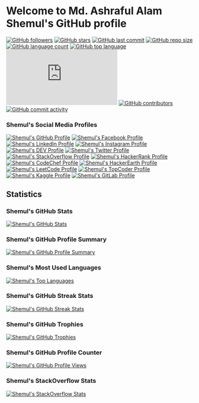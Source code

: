 # Welcome to Md. Ashraful Alam Shemul's GitHub profile
[![GitHub followers](https://img.shields.io/github/followers/AAShemul?label=Follow&style=social)](https://github.com/AAShemul?tab=followers)
[![GitHub stars](https://img.shields.io/github/stars/AAShemul?style=social)]()
[![GitHub last commit](https://img.shields.io/github/last-commit/AAShemul/AAShemul?style=social)]()
[![GitHub repo size](https://img.shields.io/github/repo-size/AAShemul/AAShemul?style=social)]()
[![GitHub language count](https://img.shields.io/github/languages/count/AAShemul/AAShemul?style=social)]()
[![GitHub top language](https://img.shields.io/github/languages/top/AAShemul/AAShemul?style=social)]()
[![GitHub search hit counter](https://img.shields.io/github/search/AAShemul/AAShemul/README.md?style=social)]()
[![GitHub contributors](https://img.shields.io/github/contributors/AAShemul/AAShemul?style=social)]()
[![GitHub commit activity](https://img.shields.io/github/commit-activity/m/AAShemul/AAShemul?style=social)]()

[//]: # ([![GitHub forks]&#40;https://img.shields.io/github/forks/AAShemul?style=social&#41;]&#40;&#41;)
[//]: # ([![GitHub watchers]&#40;https://img.shields.io/github/watchers/AAShemul?style=social&#41;]&#40;&#41;)
[//]: # ([![GitHub issues]&#40;https://img.shields.io/github/issues/AAShemul?style=social&#41;]&#40;&#41;)
[//]: # ([![GitHub pull requests]&#40;https://img.shields.io/github/issues-pr/AAShemul?style=social&#41;]&#40;&#41;)

### Shemul's Social Media Profiles

[![Shemul's GitHub Profile](https://img.shields.io/badge/GitHub-%23121011.svg?&style=flat-square&logo=GitHub&logoColor=white)]()
[![Shemul's Facebook Profile](https://img.shields.io/badge/Facebook-%231877F2.svg?&style=flat-square&logo=Facebook&logoColor=white)](https://www.facebook.com/AAShemul)
[![Shemul's LinkedIn Profile](https://img.shields.io/badge/LinkedIn-%230077B5.svg?&style=flat-square&logo=LinkedIn&logoColor=white)](https://www.linkedin.com/in/AAShemul/)
[![Shemul's Instagram Profile](https://img.shields.io/badge/Instagram-%23E4405F.svg?&style=flat-square&logo=Instagram&logoColor=white)](https://www.instagram.com/TheAAShemul/)
[![Shemul's DEV Profile](https://img.shields.io/badge/DEV-%230A0A0A.svg?&style=flat-square&logo=DEV.to&logoColor=white)](https://dev.to/AAShemul)
[![Shemul's Twitter Profile](https://img.shields.io/badge/Twitter-%231DA1F2.svg?&style=flat-square&logo=Twitter&logoColor=white)](https://twitter.com/AAShemul)
[![Shemul's StackOverflow Profile](https://img.shields.io/badge/StackOverflow-%23FE7A16.svg?&style=flat-square&logo=StackOverflow&logoColor=white)](https://stackoverflow.com/users/4841893/Md.-Ashraful-Alam-Shemul)
[![Shemul's HackerRank Profile](https://img.shields.io/badge/HackerRank-%23000000.svg?&style=flat-square&logo=HackerRank&logoColor=white)](https://www.hackerrank.com/AAShemul)
[![Shemul's CodeChef Profile](https://img.shields.io/badge/CodeChef-%23A82930.svg?&style=flat-square&logo=CodeChef&logoColor=white)](https://www.codechef.com/users/AAShemul)
[![Shemul's HackerEarth Profile](https://img.shields.io/badge/HackerEarth-%230077B5.svg?&style=flat-square&logo=HackerEarth&logoColor=white)](https://www.hackerearth.com/@AAShemul)
[![Shemul's LeetCode Profile](https://img.shields.io/badge/LeetCode-%23FFA116.svg?&style=flat-square&logo=LeetCode&logoColor=white)](https://leetcode.com/AAShemul/)
[![Shemul's TopCoder Profile](https://img.shields.io/badge/TopCoder-%23FFA116.svg?&style=flat-square&logo=TopCoder&logoColor=white)](https://www.topcoder.com/members/AAShemul/)
[![Shemul's Kaggle Profile](https://img.shields.io/badge/Kaggle-%230077B5.svg?&style=flat-square&logo=Kaggle&logoColor=white)](https://www.kaggle.com/AAShemul)
[![Shemul's GitLab Profile](https://img.shields.io/badge/GitLab-%23FCA121.svg?&style=flat-square&logo=GitLab&logoColor=white)](https://gitlab.com/AAShemul)

## Statistics

### Shemul's GitHub Stats

[![Shemul's GitHub Stats](https://github-readme-stats.vercel.app/api?username=AAShemul&show_icons=true&theme=radical)]()

### Shemul's GitHub Profile Summary

[![Shemul's GitHub Profile Summary](https://github-profile-summary-cards.vercel.app/api/cards/profile-details?username=AAShemul&theme=monokai)]()

### Shemul's Most Used Languages

[![Shemul's Top Languages](https://github-readme-stats.vercel.app/api/top-langs/?username=AAShemul&layout=compact&theme=radical)]()

### Shemul's GitHub Streak Stats

[![Shemul's GitHub Streak Stats](https://github-readme-streak-stats.herokuapp.com/?user=AAShemul&theme=radical)]()

### Shemul's GitHub Trophies

[![Shemul's GitHub Trophies](https://github-profile-trophy.vercel.app/?username=AAShemul&theme=onedark)]()

### Shemul's GitHub Profile Counter

[![Shemul's GitHub Profile Views](https://komarev.com/ghpvc/?username=AAShemul&style=flat-square&color=blueviolet)]()

[//]: # ([![Shemul's GitHub Profile Views Count]&#40;https://views.whatilearened.today/views/github/AAShemul/views.svg&#41;]&#40;&#41;)
[//]: # ([![Shemul's GitHub Profile Views Counter]&#40;https://komarev.com/ghpvc/?username=AAShemul&color=blueviolet&#41;]&#40;&#41;)
[//]: # ([![Shemul's GitHub Profile Visitors]&#40;https://visitor-badge.glitch.me/badge?page_id=AAShemul.visitor-badge&#41;]&#40;&#41;)

### Shemul's StackOverflow Stats

[![Shemul's StackOverflow Stats](https://github-readme-stackoverflow.vercel.app/?userID=4841893)]()